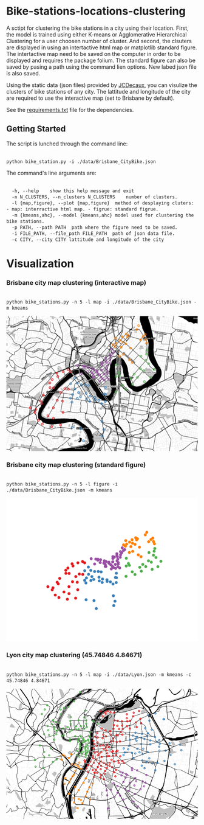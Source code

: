 # Bike-stations-locations-clustering

A sctipt for clustering the bike stations in a city using their location. First, the model is trained using either K-means or Agglomerative Hierarchical Clustering for a user choosen number of cluster. And second, the clsuters are displayed in using an intertactive html map or matplotlib standard figure.
The intertactive map need to be saved on the computer in order to be displayed and requires the package folium. The standard figure can also be saved by pasing a path using the command lien options. New labed json file is also saved.

Using the static data (json files) provided by [JCDecaux](https://developer.jcdecaux.com/#/opendata/vls?page=static), you can visulize the clusters of bike stations of any city. The lattitude and longitude of the city are required to use the interactive map (set to Brisbane by default).

See the [requirements.txt](./requirements.txt) file for the dependencies.

## Getting Started

The script is lunched through the command line: 

```

python bike_station.py -i ./data/Brisbane_CityBike.json 

```

The command's line arguments are:

```

  -h, --help	show this help message and exit
  -n N_CLUSTERS, --n_clusters N_CLUSTERS	number of clusters.
  -l {map,figure}, --plot {map,figure}	method of desplaying cluters: - map: interractive html map. - figrue: standard figrue.
  -m {kmeans,ahc}, --model {kmeans,ahc}	model used for clustering the bike stations.
  -p PATH, --path PATH  path where the figure need to be saved.
  -i FILE_PATH, --file_path FILE_PATH  path of json data file.
  -c CITY, --city CITY lattitude and longitude of the city

```

# Visualization

### Brisbane city map clustering (interactive map)

```

python bike_stations.py -n 5 -l map -i ./data/Brisbane_CityBike.json -m kmeans

```

![Brisbane-Map](./images/brisbane-5-clusters.PNG)

### Brisbane city map clustering (standard figure)

```

python bike_stations.py -n 5 -l figure -i ./data/Brisbane_CityBike.json -m kmeans

```

![Brisbane-Figure](./images/brisbane-figure.PNG)

### Lyon city map clustering (45.74846 4.84671)

```

python bike_stations.py -n 5 -l map -i ./data/Lyon.json -m kmeans -c 45.74846 4.84671 

```

![Lyon-Map](./images/lyon-5-clusters.png)
